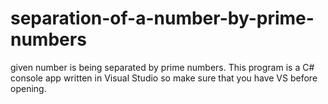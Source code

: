 # separation-of-a-number-by-prime-numbers
given number is being separated by prime numbers.
This program is a  C# console app written in Visual Studio so make sure that you have VS before opening.
